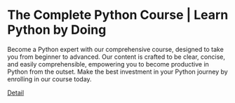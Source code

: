 # The Complete Python Course | Learn Python by Doing

Become a Python expert with our comprehensive course, designed to take you from beginner to advanced. Our content is crafted to be clear, concise, and easily comprehensible, empowering you to become productive in Python from the outset. Make the best investment in your Python journey by enrolling in our course today. 

[Detail](https://eduitfree.com/courses/the-complete-python-course-learn-python-by-doing)